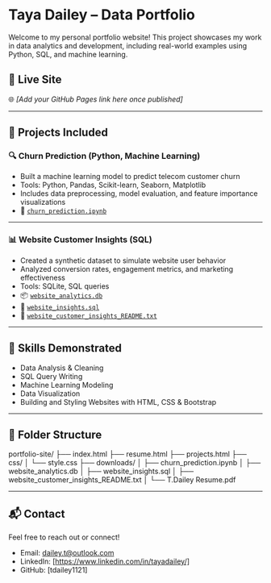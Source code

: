 # Taya Dailey – Data Portfolio

Welcome to my personal portfolio website! This project showcases my work in data analytics and development, including real-world examples using Python, SQL, and machine learning.

## 🚀 Live Site
🌐 *[Add your GitHub Pages link here once published]*

---

## 📁 Projects Included

### 🔍 Churn Prediction (Python, Machine Learning)
- Built a machine learning model to predict telecom customer churn
- Tools: Python, Pandas, Scikit-learn, Seaborn, Matplotlib
- Includes data preprocessing, model evaluation, and feature importance visualizations
- 📄 [`churn_prediction.ipynb`](downloads/churn_prediction.ipynb)

---

### 📊 Website Customer Insights (SQL)
- Created a synthetic dataset to simulate website user behavior
- Analyzed conversion rates, engagement metrics, and marketing effectiveness
- Tools: SQLite, SQL queries
- 📦 [`website_analytics.db`](downloads/website_analytics.db)  
- 📄 [`website_insights.sql`](downloads/website_insights.sql)  
- 📝 [`website_customer_insights_README.txt`](downloads/website_customer_insights_README.txt)

---

## 🧠 Skills Demonstrated
- Data Analysis & Cleaning
- SQL Query Writing
- Machine Learning Modeling
- Data Visualization
- Building and Styling Websites with HTML, CSS & Bootstrap

---

## 📂 Folder Structure

portfolio-site/
├── index.html
├── resume.html
├── projects.html
├── css/
│ └── style.css
├── downloads/
│ ├── churn_prediction.ipynb
│ ├── website_analytics.db
│ ├── website_insights.sql
│ ├── website_customer_insights_README.txt
│ └── T.Dailey Resume.pdf


---

## 📬 Contact
Feel free to reach out or connect!

- Email: dailey.t@outlook.com
- LinkedIn: [https://www.linkedin.com/in/tayadailey/]
- GitHub: [tdailey1121]
